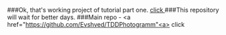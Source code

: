 ###Ok, that's working project of tutorial part one. <a href="https://www.devwalks.com/lets-build-instagram-test-driven-with-ruby-on-rails-part-1/" > click </a>
###This repository will wait for better days.
###Main repo - <a href="https://github.com/Evshved/TDDPhotogramm"<a> click </a>
